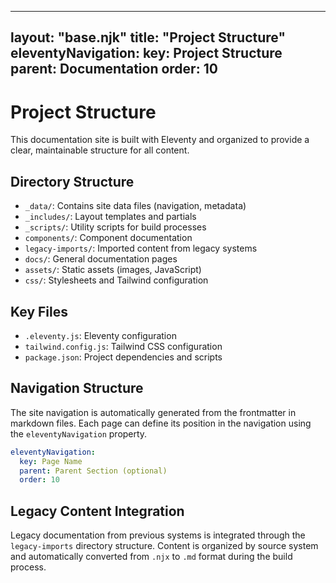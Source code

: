 
---
layout: "base.njk"
title: "Project Structure"
eleventyNavigation:
  key: Project Structure
  parent: Documentation
  order: 10
---

# Project Structure

This documentation site is built with Eleventy and organized to provide a clear, maintainable structure for all content.

## Directory Structure

- `_data/`: Contains site data files (navigation, metadata)
- `_includes/`: Layout templates and partials
- `_scripts/`: Utility scripts for build processes
- `components/`: Component documentation
- `legacy-imports/`: Imported content from legacy systems
- `docs/`: General documentation pages
- `assets/`: Static assets (images, JavaScript)
- `css/`: Stylesheets and Tailwind configuration

## Key Files

- `.eleventy.js`: Eleventy configuration
- `tailwind.config.js`: Tailwind CSS configuration
- `package.json`: Project dependencies and scripts

## Navigation Structure

The site navigation is automatically generated from the frontmatter in markdown files. Each page can define its position in the navigation using the `eleventyNavigation` property.

```yaml
eleventyNavigation:
  key: Page Name
  parent: Parent Section (optional)
  order: 10
```

## Legacy Content Integration

Legacy documentation from previous systems is integrated through the `legacy-imports` directory structure. Content is organized by source system and automatically converted from `.njx` to `.md` format during the build process.

